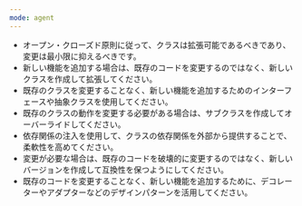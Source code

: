 ```yaml
---
mode: agent
---
```


- オープン・クローズド原則に従って、クラスは拡張可能であるべきであり、変更は最小限に抑えるべきです。
- 新しい機能を追加する場合は、既存のコードを変更するのではなく、新しいクラスを作成して拡張してください。
- 既存のクラスを変更することなく、新しい機能を追加するためのインターフェースや抽象クラスを使用してください。
- 既存のクラスの動作を変更する必要がある場合は、サブクラスを作成してオーバーライドしてください。
- 依存関係の注入を使用して、クラスの依存関係を外部から提供することで、柔軟性を高めてください。
- 変更が必要な場合は、既存のコードを破壊的に変更するのではなく、新しいバージョンを作成して互換性を保つようにしてください。
- 既存のコードを変更することなく、新しい機能を追加するために、デコレーターやアダプターなどのデザインパターンを活用してください。
